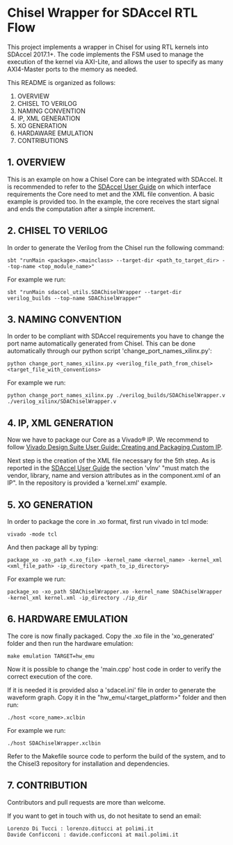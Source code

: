 Chisel Wrapper for SDAccel RTL Flow
=======================

This project implements a wrapper in Chisel for using RTL kernels into SDAccel 2017.1+. The code implements the FSM used to manage the execution of the kernel via AXI-Lite, and allows the user to specify as many AXI4-Master ports to the memory as needed.

This README is organized as follows:
1. OVERVIEW
2. CHISEL TO VERILOG
3. NAMING CONVENTION
4. IP, XML GENERATION
5. XO GENERATION
6. HARDAWARE EMULATION
7. CONTRIBUTIONS


## 1. OVERVIEW
This is an example on how a Chisel Core can be integrated with SDAccel.
It is recommended to refer to the [SDAccel User Guide] on which interface requirements the Core need to met and the XML file convention.
A basic example is provided too. In the example, the core receives the start signal and ends the computation after a simple increment.

## 2. CHISEL TO VERILOG

In order to generate the Verilog from the Chisel run the following command:
```
sbt "runMain <package>.<mainclass> --target-dir <path_to_target_dir> --top-name <top_module_name>"
```
For example we run:
```
sbt "runMain sdaccel_utils.SDAChiselWrapper --target-dir verilog_builds --top-name SDAChiselWrapper"
```

## 3. NAMING CONVENTION
In order to be compliant with SDAccel requirements you have to change the port name automatically generated from Chisel.
This can be done automatically through our python script 'change_port_names_xilinx.py':
```
python change_port_names_xilinx.py <verilog_file_path_from_chisel> <target_file_with_conventions>
```

For example we run:
```
python change_port_names_xilinx.py ./verilog_builds/SDAChiselWrapper.v ./verilog_xilinx/SDAChiselWrapper.v
```

## 4. IP, XML GENERATION

Now we have to package our Core as a Vivado® IP. We recommend to follow
[Vivado Design Suite User Guide: Creating and Packaging Custom IP].

Next step is the creation of the XML file necessary for the 5th step.
As is reported in the [SDAccel User Guide] the section 'vlnv' "must match the vendor, library, name and version attributes as in the component.xml of an IP". In the repository is provided a 'kernel.xml' example.

## 5. XO  GENERATION

In order to package the core in .xo format, first run vivado in tcl mode:
```
vivado -mode tcl
```

And then package all by typing:
```
package_xo -xo_path <.xo_file> -kernel_name <kernel_name> -kernel_xml <xml_file_path> -ip_directory <path_to_ip_directory>
```

For example we run:
```
package_xo -xo_path SDAChiselWrapper.xo -kernel_name SDAChiselWrapper -kernel_xml kernel.xml -ip_directory ./ip_dir
```

## 6. HARDWARE EMULATION

The core is now finally packaged. Copy the .xo file in the 'xo_generated' folder and then run the hardware emulation:
```
make emulation TARGET=hw_emu
```
Now it is possible to change the 'main.cpp' host code in order to verify the correct execution of the core. 

If it is needed it is provided also a 'sdacel.ini' file in order to generate the waveform graph. Copy it in the "hw_emu/<target_platform>" folder and then run:
```
./host <core_name>.xclbin
```

For example we run:
```
./host SDAChiselWrapper.xclbin
```

Refer to the Makefile source code to perform the build of the system, and to the Chisel3 repository for installation and dependencies.

## 7. CONTRIBUTION

Contributors and pull requests are more than welcome.

If you want to get in touch with us, do not hesitate to send an email:

	Lorenzo Di Tucci : lorenzo.ditucci at polimi.it
	Davide Conficconi : davide.conficconi at mail.polimi.it

[SDAccel User Guide]: https://www.xilinx.com/support/documentation/sw_manuals/xilinx2017_1/ug1023-sdaccel-user-guide.pdf 

[Vivado Design Suite User Guide: Creating and Packaging Custom IP]: https://www.xilinx.com/support/documentation/sw_manuals/xilinx2017_1/ug1118-vivado-creating-packaging-custom-ip.pdf
